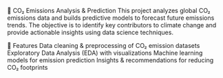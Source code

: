 🌿 CO₂ Emissions Analysis & Prediction
This project analyzes global CO₂ emissions data and builds predictive models to forecast future emissions trends. The objective is to identify key contributors to climate change and provide actionable insights using data science techniques.

📌 Features
Data cleaning & preprocessing of CO₂ emission datasets
Exploratory Data Analysis (EDA) with visualizations
Machine learning models for emission prediction
Insights & recommendations for reducing CO₂ footprints
